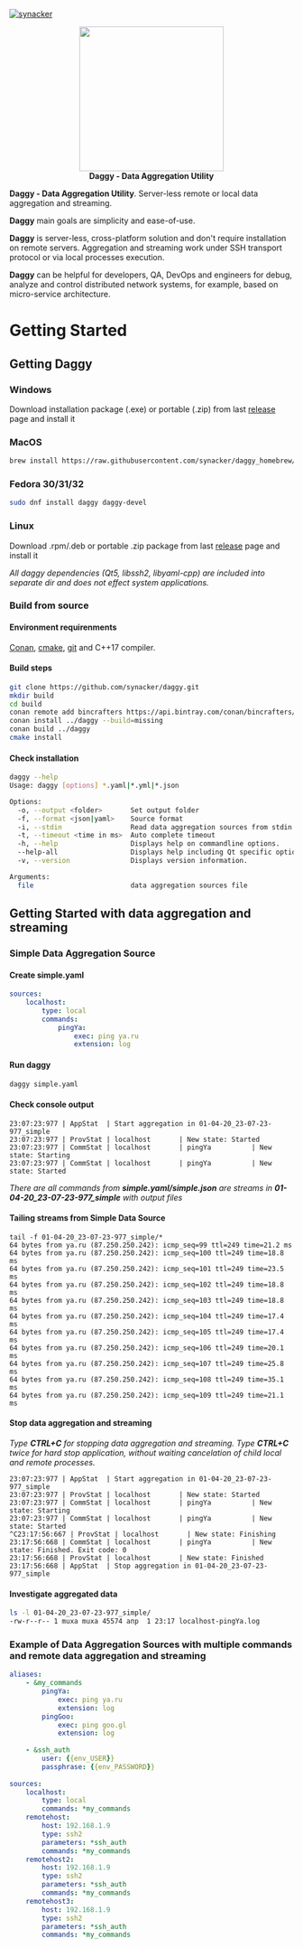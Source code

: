 [![synacker](https://circleci.com/gh/synacker/daggy.svg?style=svg)](https://circleci.com/gh/synacker/daggy)

<p align="center">
  <img width="256" height="256" src="daggy_logo.svg">
  <br/>
  <b>Daggy - Data Aggregation Utility</b>
</p>

**Daggy - Data Aggregation Utility**. Server-less remote or local data aggregation and streaming.

**Daggy** main goals are simplicity and ease-of-use.

**Daggy** is server-less, cross-platform solution and don't require installation on remote servers. Aggregation and streaming work under SSH transport protocol or via local processes execution.

**Daggy** can be helpful for developers, QA, DevOps and engineers for debug, analyze and control distributed network systems, for example, based on micro-service architecture.

# Getting Started

## Getting Daggy

### Windows

Download installation package (.exe) or portable (.zip) from last [release](https://github.com/synacker/daggy/releases/) page and install it

### MacOS

```bash
brew install https://raw.githubusercontent.com/synacker/daggy_homebrew/master/daggy.rb
```

### Fedora 30/31/32

```bash
sudo dnf install daggy daggy-devel
```

### Linux

Download .rpm/.deb or portable .zip package from last [release](https://github.com/synacker/daggy/releases/) page and install it

_All daggy dependencies (Qt5, libssh2, libyaml-cpp) are included into separate dir and does not effect system applications._

### Build from source

#### Environment requirenments

[Conan](https://conan.io/), [cmake](https://cmake.org/), [git](https://git-scm.com/) and C++17 compiler.

#### Build steps

```bash
git clone https://github.com/synacker/daggy.git
mkdir build
cd build
conan remote add bincrafters https://api.bintray.com/conan/bincrafters/public-conan
conan install ../daggy --build=missing
conan build ../daggy
cmake install
```

#### Check installation

```bash
daggy --help
Usage: daggy [options] *.yaml|*.yml|*.json

Options:
  -o, --output <folder>       Set output folder
  -f, --format <json|yaml>    Source format
  -i, --stdin                 Read data aggregation sources from stdin
  -t, --timeout <time in ms>  Auto complete timeout
  -h, --help                  Displays help on commandline options.
  --help-all                  Displays help including Qt specific options.
  -v, --version               Displays version information.

Arguments:
  file                        data aggregation sources file
```

## Getting Started with data aggregation and streaming

### Simple Data Aggregation Source

#### Create simple.yaml

```yaml
sources:
    localhost:
        type: local
        commands:
            pingYa:
                exec: ping ya.ru
                extension: log
```

#### Run daggy
```bash
daggy simple.yaml
```

#### Check console output

```text
23:07:23:977 | AppStat  | Start aggregation in 01-04-20_23-07-23-977_simple
23:07:23:977 | ProvStat | localhost       | New state: Started
23:07:23:977 | CommStat | localhost       | pingYa          | New state: Starting
23:07:23:977 | CommStat | localhost       | pingYa          | New state: Started
```

_There are all commands from **simple.yaml/simple.json** are streams in **01-04-20\_23-07-23-977\_simple** with output files_

#### Tailing streams from Simple Data Source

```text
tail -f 01-04-20_23-07-23-977_simple/*
64 bytes from ya.ru (87.250.250.242): icmp_seq=99 ttl=249 time=21.2 ms
64 bytes from ya.ru (87.250.250.242): icmp_seq=100 ttl=249 time=18.8 ms
64 bytes from ya.ru (87.250.250.242): icmp_seq=101 ttl=249 time=23.5 ms
64 bytes from ya.ru (87.250.250.242): icmp_seq=102 ttl=249 time=18.8 ms
64 bytes from ya.ru (87.250.250.242): icmp_seq=103 ttl=249 time=18.8 ms
64 bytes from ya.ru (87.250.250.242): icmp_seq=104 ttl=249 time=17.4 ms
64 bytes from ya.ru (87.250.250.242): icmp_seq=105 ttl=249 time=17.4 ms
64 bytes from ya.ru (87.250.250.242): icmp_seq=106 ttl=249 time=20.1 ms
64 bytes from ya.ru (87.250.250.242): icmp_seq=107 ttl=249 time=25.8 ms
64 bytes from ya.ru (87.250.250.242): icmp_seq=108 ttl=249 time=35.1 ms
64 bytes from ya.ru (87.250.250.242): icmp_seq=109 ttl=249 time=21.1 ms
```

#### Stop data aggregation and streaming

_Type **CTRL+C** for stopping data aggregation and streaming. Type **CTRL+C** twice for hard stop application, without waiting cancelation of child local and remote processes._

```text
23:07:23:977 | AppStat  | Start aggregation in 01-04-20_23-07-23-977_simple
23:07:23:977 | ProvStat | localhost       | New state: Started
23:07:23:977 | CommStat | localhost       | pingYa          | New state: Starting
23:07:23:977 | CommStat | localhost       | pingYa          | New state: Started
^C23:17:56:667 | ProvStat | localhost       | New state: Finishing
23:17:56:668 | CommStat | localhost       | pingYa          | New state: Finished. Exit code: 0
23:17:56:668 | ProvStat | localhost       | New state: Finished
23:17:56:668 | AppStat  | Stop aggregation in 01-04-20_23-07-23-977_simple
```

#### Investigate aggregated data

```bash
ls -l 01-04-20_23-07-23-977_simple/
-rw-r--r-- 1 muxa muxa 45574 апр  1 23:17 localhost-pingYa.log
```

### Example of Data Aggregation Sources with multiple commands and remote data aggregation and streaming

```yaml
aliases:  
    - &my_commands
        pingYa:
            exec: ping ya.ru
            extension: log
        pingGoo:
            exec: ping goo.gl
            extension: log
        
    - &ssh_auth
        user: {{env_USER}}
        passphrase: {{env_PASSWORD}}
            
sources:
    localhost:
        type: local
        commands: *my_commands
    remotehost:
        host: 192.168.1.9
        type: ssh2
        parameters: *ssh_auth
        commands: *my_commands
    remotehost2:
        host: 192.168.1.9
        type: ssh2
        parameters: *ssh_auth
        commands: *my_commands
    remotehost3:
        host: 192.168.1.9
        type: ssh2
        parameters: *ssh_auth
        commands: *my_commands
```
